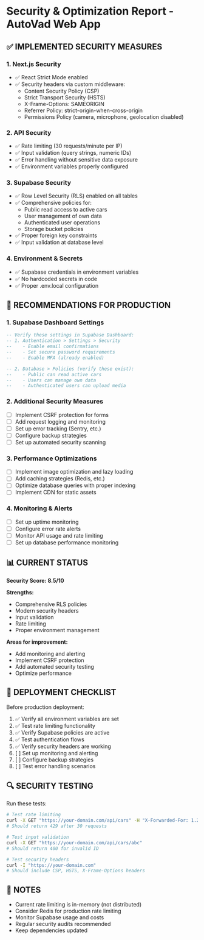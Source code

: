 # Security & Optimization Report - AutoVad Web App

## ✅ IMPLEMENTED SECURITY MEASURES

### 1. **Next.js Security**
- ✅ React Strict Mode enabled
- ✅ Security headers via custom middleware:
  - Content Security Policy (CSP)
  - Strict Transport Security (HSTS)
  - X-Frame-Options: SAMEORIGIN
  - Referrer Policy: strict-origin-when-cross-origin
  - Permissions Policy (camera, microphone, geolocation disabled)

### 2. **API Security**
- ✅ Rate limiting (30 requests/minute per IP)
- ✅ Input validation (query strings, numeric IDs)
- ✅ Error handling without sensitive data exposure
- ✅ Environment variables properly configured

### 3. **Supabase Security**
- ✅ Row Level Security (RLS) enabled on all tables
- ✅ Comprehensive policies for:
  - Public read access to active cars
  - User management of own data
  - Authenticated user operations
  - Storage bucket policies
- ✅ Proper foreign key constraints
- ✅ Input validation at database level

### 4. **Environment & Secrets**
- ✅ Supabase credentials in environment variables
- ✅ No hardcoded secrets in code
- ✅ Proper .env.local configuration

## 🔧 RECOMMENDATIONS FOR PRODUCTION

### 1. **Supabase Dashboard Settings**
```sql
-- Verify these settings in Supabase Dashboard:
-- 1. Authentication > Settings > Security
--    - Enable email confirmations
--    - Set secure password requirements
--    - Enable MFA (already enabled)

-- 2. Database > Policies (verify these exist):
--    - Public can read active cars
--    - Users can manage own data
--    - Authenticated users can upload media
```

### 2. **Additional Security Measures**
- [ ] Implement CSRF protection for forms
- [ ] Add request logging and monitoring
- [ ] Set up error tracking (Sentry, etc.)
- [ ] Configure backup strategies
- [ ] Set up automated security scanning

### 3. **Performance Optimizations**
- [ ] Implement image optimization and lazy loading
- [ ] Add caching strategies (Redis, etc.)
- [ ] Optimize database queries with proper indexing
- [ ] Implement CDN for static assets

### 4. **Monitoring & Alerts**
- [ ] Set up uptime monitoring
- [ ] Configure error rate alerts
- [ ] Monitor API usage and rate limiting
- [ ] Set up database performance monitoring

## 📊 CURRENT STATUS

**Security Score: 8.5/10**

**Strengths:**
- Comprehensive RLS policies
- Modern security headers
- Input validation
- Rate limiting
- Proper environment management

**Areas for improvement:**
- Add monitoring and alerting
- Implement CSRF protection
- Add automated security testing
- Optimize performance

## 🚀 DEPLOYMENT CHECKLIST

Before production deployment:
1. ✅ Verify all environment variables are set
2. ✅ Test rate limiting functionality
3. ✅ Verify Supabase policies are active
4. ✅ Test authentication flows
5. ✅ Verify security headers are working
6. [ ] Set up monitoring and alerting
7. [ ] Configure backup strategies
8. [ ] Test error handling scenarios

## 🔍 SECURITY TESTING

Run these tests:
```bash
# Test rate limiting
curl -X GET "https://your-domain.com/api/cars" -H "X-Forwarded-For: 1.2.3.4"
# Should return 429 after 30 requests

# Test input validation
curl -X GET "https://your-domain.com/api/cars/abc" 
# Should return 400 for invalid ID

# Test security headers
curl -I "https://your-domain.com"
# Should include CSP, HSTS, X-Frame-Options headers
```

## 📝 NOTES

- Current rate limiting is in-memory (not distributed)
- Consider Redis for production rate limiting
- Monitor Supabase usage and costs
- Regular security audits recommended
- Keep dependencies updated 